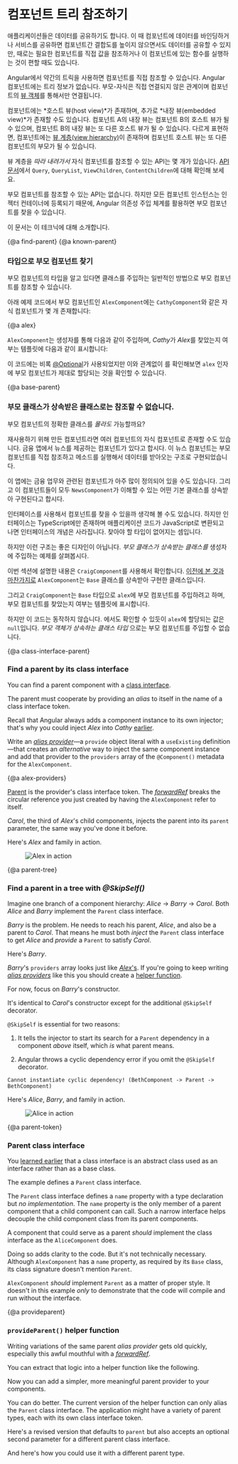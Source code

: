 <!--
# Navigate the component tree with DI
-->
# 컴포넌트 트리 참조하기

<!--
Application components often need to share information.
You can often use loosely coupled techniques for sharing information,
such as data binding and service sharing, 
but sometimes it makes sense for one component to have a direct reference to another component. 
You need a direct reference, for instance, to access values or call methods on that component.
-->
애플리케이션들은 데이터를 공유하기도 합니다.
이 때 컴포넌트에 데이터를 바인딩하거나 서비스를 공유하면 컴포넌트간 결합도를 높이지 않으면서도 데이터를 공유할 수 있지만, 때로는 필요한 컴포넌트를 직접 값을 참조하거나 이 컴포넌트에 있는 함수를 실행하는 것이 편할 때도 있습니다.

<!--
Obtaining a component reference is a bit tricky in Angular.
Angular components themselves do not have a tree that you can 
inspect or navigate programmatically. The parent-child relationship is indirect,
established through the components' [view objects](guide/glossary#view).
-->
Angular에서 약간의 트릭을 사용하면 컴포넌트를 직접 참조할 수 있습니다.
Angular 컴포넌트에는 트리 정보가 없습니다. 부모-자식은 직접 연결되지 않은 관계이며 컴포넌트의 [뷰 객체](guide/glossary#view)를 통해서만 연결됩니다.

<!--
Each component has a *host view*, and can have additional *embedded views*. 
An embedded view in component A is the
host view of component B, which can in turn have embedded view.
This means that there is a [view hierarchy](guide/glossary#view-hierarchy) for each component,
of which that component's host view is the root.
-->
컴포넌트에는 *호스트 뷰(host view)*가 존재하며, 추가로 *내장 뷰(embedded view)*가 존재할 수도 있습니다.
컴포넌트 A의 내장 뷰는 컴포넌트 B의 호스트 뷰가 될 수 있으며, 컴포넌트 B의 내장 뷰는 또 다른 호스트 뷰가 될 수 있습니다.
다르게 표현하면, 컴포넌트에는 [뷰 계층(view hierarchy)](guide/glossary#view-hierarchy)이 존재하며 컴포넌트 호스트 뷰는 또 다른 컴포넌트의 부모가 될 수 있습니다.

<!--
There is an API for navigating *down* the view hierarchy.
Check out `Query`, `QueryList`, `ViewChildren`, and `ContentChildren`
in the [API Reference](api/).

There is no public API for acquiring a parent reference.
However, because every component instance is added to an injector's container,
you can use Angular dependency injection to reach a parent component.

This section describes some techniques for doing that.
-->
뷰 계층을 *따라 내려가서* 자식 컴포넌트를 참조할 수 있는 API는 몇 개가 있습니다.
[API 문서](api/)에서 `Query`, `QueryList`, `ViewChildren`, `ContentChildren`에 대해 확인해 보세요.

부모 컴포넌트를 참조할 수 있는 API는 없습니다.
하지만 모든 컴포넌트 인스턴스는 인젝터 컨테이너에 등록되기 때문에, Angular 의존성 주입 체계를 활용하면 부모 컴포넌트를 찾을 수 있습니다.

이 문서는 이 테크닉에 대해 소개합니다.

{@a find-parent}
{@a known-parent}

<!--
### Find a parent component of known type
-->
### 타입으로 부모 컴포넌트 찾기

<!--
You use standard class injection to acquire a parent component whose type you know.

In the following example, the parent `AlexComponent` has several children including a `CathyComponent`:
-->
부모 컴포넌트의 타입을 알고 있다면 클래스를 주입하는 일반적인 방법으로 부모 컴포넌트를 참조할 수 있습니다.

아래 예제 코드에서 부모 컴포넌트인 `AlexComponent`에는 `CathyComponent`와 같은 자식 컴포넌트가 몇 개 존재합니다:

{@a alex}


<code-example path="dependency-injection-in-action/src/app/parent-finder.component.ts" region="alex-1" header="parent-finder.component.ts (AlexComponent v.1)" linenums="false">

</code-example>


<!--
*Cathy* reports whether or not she has access to *Alex*
after injecting an `AlexComponent` into her constructor:
-->
`AlexComponent`는 생성자를 통해 다음과 같이 주입하며, *Cathy*가 *Alex*를 찾았는지 여부는 템플릿에 다음과 같이 표시합니다:

<code-example path="dependency-injection-in-action/src/app/parent-finder.component.ts" region="cathy" header="parent-finder.component.ts (CathyComponent)" linenums="false">

</code-example>


<!--
Notice that even though the [@Optional](guide/dependency-injection-in-action#optional) qualifier
is there for safety,
the <live-example name="dependency-injection-in-action"></live-example>
confirms that the `alex` parameter is set.
-->
이 코드에는 비록 [@Optional](guide/dependency-injection-in-action#optional)가 사용되었지만 이와 관계없이 <live-example name="dependency-injection-in-action"></live-example>를 확인해보면 `alex` 인자에 부모 컴포넌트가 제대로 할당되는 것을 확인할 수 있습니다.

{@a base-parent}

<!--
### Unable to find a parent by its base class
-->
### 부모 클래스가 상속받은 클래스로는 참조할 수 없습니다.

<!--
What if you *don't* know the concrete parent component class?

A re-usable component might be a child of multiple components.
Imagine a component for rendering breaking news about a financial instrument.
For business reasons, this news component makes frequent calls
directly into its parent instrument as changing market data streams by.

The app probably defines more than a dozen financial instrument components.
If you're lucky, they all implement the same base class
whose API your `NewsComponent` understands.
-->
부모 컴포넌트의 정확한 클래스를 *몰라도* 가능할까요?

재사용하기 위해 만든 컴포넌트라면 여러 컴포넌트의 자식 컴포넌트로 존재할 수도 있습니다.
금융 앱에서 뉴스를 제공하는 컴포넌트가 있다고 합시다.
이 뉴스 컴포넌트는 부모 컴포넌트를 직접 참조하고 메소드를 실행해서 데이터를 받아오는 구조로 구현되었습니다.

이 앱에는 금융 업무와 관련된 컴포넌트가 아주 많이 정의되어 있을 수도 있습니다.
그리고 이 컴포넌트들이 모두 `NewsComponent`가 이해할 수 있는 어떤 기본 클래스를 상속받아 구현된다고 합시다.

<div class="alert is-helpful">


<!--
Looking for components that implement an interface would be better.
That's not possible because TypeScript interfaces disappear
from the transpiled JavaScript, which doesn't support interfaces.
There's no artifact to look for.
-->
인터페이스를 사용해서 컴포넌트를 찾을 수 있을까 생각해 볼 수도 있습니다.
하지만 인터페이스는 TypeScript에만 존재하며 애플리케이션 코드가 JavaScript로 변환되고 나면 인터페이스의 개념은 사라집니다.
찾아야 할 타입이 없어지는 셈입니다.

</div>


<!--
This isn't necessarily good design.
This example is examining *whether a component can
inject its parent via the parent's base class*.

The sample's `CraigComponent` explores this question. [Looking back](#alex),
you see that the `Alex` component *extends* (*inherits*) from a class named `Base`.
-->
하지만 이런 구조는 좋은 디자인이 아닙니다.
*부모 클래스가 상속받는 클래스를* 생성자에 주입하는 예제를 살펴봅시다.

이번 섹션에 설명한 내용은 `CraigComponent`를 사용해서 확인합니다.
[이전에 본 것과 마찬가지로](#alex) `AlexComponent`는 `Base` 클래스를 상속받아 구현한 클래스입니다.

<code-example path="dependency-injection-in-action/src/app/parent-finder.component.ts" region="alex-class-signature" header="parent-finder.component.ts (Alex class signature)" linenums="false">

</code-example>


<!--
The `CraigComponent` tries to inject `Base` into its `alex` constructor parameter and reports if it succeeded.
-->
그리고 `CraigComponent`는 `Base` 타입으로 `alex`에 부모 컴포넌트를 주입하려고 하며, 부모 컴포넌트를 찾았는지 여부는 템플릿에 표시합니다.

<code-example path="dependency-injection-in-action/src/app/parent-finder.component.ts" region="craig" header="parent-finder.component.ts (CraigComponent)" linenums="false">

</code-example>


<!--
Unfortunately, this doesn't work.
The <live-example name="dependency-injection-in-action"></live-example>
confirms that the `alex` parameter is null.
*You cannot inject a parent by its base class.*
-->
하지만 이 코드는 동작하지 않습니다.
<live-example name="dependency-injection-in-action"></live-example>에서도 확인할 수 있듯이 `alex`에 할당되는 값은 `null`입니다.
*부모 객체가 상속하는 클래스 타입* 으로는 부모 컴포넌트를 주입할 수 없습니다.


{@a class-interface-parent}


### Find a parent by its class interface

You can find a parent component with a [class interface](guide/dependency-injection-in-action#class-interface).

The parent must cooperate by providing an *alias* to itself in the name of a class interface token.

Recall that Angular always adds a component instance to its own injector;
that's why you could inject *Alex* into *Cathy* [earlier](#known-parent).

Write an [*alias provider*](guide/dependency-injection-in-action#useexisting)&mdash;a `provide` object literal with a `useExisting`
definition&mdash;that creates an *alternative* way to inject the same component instance
and add that provider to the `providers` array of the `@Component()` metadata for the `AlexComponent`.

{@a alex-providers}


<code-example path="dependency-injection-in-action/src/app/parent-finder.component.ts" region="alex-providers" header="parent-finder.component.ts (AlexComponent providers)" linenums="false">

</code-example>


[Parent](#parent-token) is the provider's class interface token.
The [*forwardRef*](guide/dependency-injection-in-action#forwardref) breaks the circular reference you just created by having the `AlexComponent` refer to itself.

*Carol*, the third of *Alex*'s child components, injects the parent into its `parent` parameter,
the same way you've done it before.

<code-example path="dependency-injection-in-action/src/app/parent-finder.component.ts" region="carol-class" header="parent-finder.component.ts (CarolComponent class)" linenums="false">

</code-example>



Here's *Alex* and family in action.

<figure>
  <img src="generated/images/guide/dependency-injection-in-action/alex.png" alt="Alex in action">
</figure>



{@a parent-tree}


### Find a parent in a tree with _@SkipSelf()_

Imagine one branch of a component hierarchy: *Alice* -> *Barry* -> *Carol*.
Both *Alice* and *Barry* implement the `Parent` class interface.

*Barry* is the problem. He needs to reach his parent, *Alice*, and also be a parent to *Carol*.
That means he must both *inject* the `Parent` class interface to get *Alice* and
*provide* a `Parent` to satisfy *Carol*.

Here's *Barry*.

<code-example path="dependency-injection-in-action/src/app/parent-finder.component.ts" region="barry" header="parent-finder.component.ts (BarryComponent)" linenums="false">

</code-example>



*Barry*'s `providers` array looks just like [*Alex*'s](#alex-providers).
If you're going to keep writing [*alias providers*](guide/dependency-injection-in-action#useexisting) like this you should create a [helper function](#provideparent).

For now, focus on *Barry*'s constructor.

<code-tabs>

  <code-pane header="Barry's constructor" path="dependency-injection-in-action/src/app/parent-finder.component.ts" region="barry-ctor">

  </code-pane>

  <code-pane header="Carol's constructor" path="dependency-injection-in-action/src/app/parent-finder.component.ts" region="carol-ctor">

  </code-pane>

</code-tabs>


It's identical to *Carol*'s constructor except for the additional `@SkipSelf` decorator.

`@SkipSelf` is essential for two reasons:

1. It tells the injector to start its search for a `Parent` dependency in a component *above* itself,
which *is* what parent means.

2. Angular throws a cyclic dependency error if you omit the `@SkipSelf` decorator.

  `Cannot instantiate cyclic dependency! (BethComponent -> Parent -> BethComponent)`

Here's *Alice*, *Barry*, and family in action.


<figure>
  <img src="generated/images/guide/dependency-injection-in-action/alice.png" alt="Alice in action">
</figure>



{@a parent-token}


###  Parent class interface
You [learned earlier](guide/dependency-injection-in-action#class-interface) that a class interface is an abstract class used as an interface rather than as a base class.

The example defines a `Parent` class interface.

<code-example path="dependency-injection-in-action/src/app/parent-finder.component.ts" region="parent" header="parent-finder.component.ts (Parent class-interface)" linenums="false">

</code-example>



The `Parent` class interface defines a `name` property with a type declaration but *no implementation*.
The `name` property is the only member of a parent component that a child component can call.
Such a narrow interface helps decouple the child component class from its parent components.

A component that could serve as a parent *should* implement the class interface as the `AliceComponent` does.

<code-example path="dependency-injection-in-action/src/app/parent-finder.component.ts" region="alice-class-signature" header="parent-finder.component.ts (AliceComponent class signature)" linenums="false">

</code-example>



Doing so adds clarity to the code.  But it's not technically necessary.
Although `AlexComponent` has a `name` property, as required by its `Base` class,
its class signature doesn't mention `Parent`.

<code-example path="dependency-injection-in-action/src/app/parent-finder.component.ts" region="alex-class-signature" header="parent-finder.component.ts (AlexComponent class signature)" linenums="false">

</code-example>



<div class="alert is-helpful">



`AlexComponent` *should* implement `Parent` as a matter of proper style.
It doesn't in this example *only* to demonstrate that the code will compile and run without the interface.


</div>



{@a provideparent}


### `provideParent()` helper function

Writing variations of the same parent *alias provider* gets old quickly,
especially this awful mouthful with a [*forwardRef*](guide/dependency-injection-in-action#forwardref).

<code-example path="dependency-injection-in-action/src/app/parent-finder.component.ts" region="alex-providers" header="dependency-injection-in-action/src/app/parent-finder.component.ts" linenums="false">

</code-example>

You can extract that logic into a helper function like the following.

<code-example path="dependency-injection-in-action/src/app/parent-finder.component.ts" region="provide-the-parent" header="dependency-injection-in-action/src/app/parent-finder.component.ts" linenums="false">

</code-example>

Now you can add a simpler, more meaningful parent provider to your components.

<code-example path="dependency-injection-in-action/src/app/parent-finder.component.ts" region="alice-providers" header="dependency-injection-in-action/src/app/parent-finder.component.ts" linenums="false">

</code-example>


You can do better. The current version of the helper function can only alias the `Parent` class interface.
The application might have a variety of parent types, each with its own class interface token.

Here's a revised version that defaults to `parent` but also accepts an optional second parameter for a different parent class interface.

<code-example path="dependency-injection-in-action/src/app/parent-finder.component.ts" region="provide-parent" header="dependency-injection-in-action/src/app/parent-finder.component.ts" linenums="false">

</code-example>


And here's how you could use it with a different parent type.

<code-example path="dependency-injection-in-action/src/app/parent-finder.component.ts" region="beth-providers" header="dependency-injection-in-action/src/app/parent-finder.component.ts" linenums="false">

</code-example>

